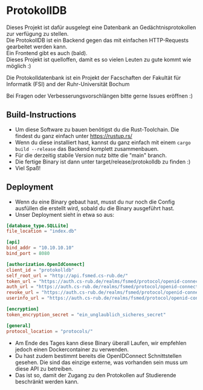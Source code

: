 # ProtokollDB

Dieses Projekt ist dafür ausgelegt eine Datenbank an Gedächtnisprotokollen zur verfügung zu stellen.  
Die ProtokollDB ist ein Backend gegen das mit einfachen HTTP-Requests gearbeitet werden kann.  
Ein Frontend gibt es auch (bald).  
Dieses Projekt ist quelloffen, damit es so vielen Leuten zu gute kommt wie möglich :)

Die Protokolldatenbank ist ein Projekt der Facschaften der Fakultät für Informatik (FSI) and der Ruhr-Universität Bochum

Bei Fragen oder Verbesserungsvorschlängen bitte gerne Issues eröffnen :) 

## Build-Instructions
- Um diese Software zu bauen benötigst du die Rust-Toolchain. Die findest du ganz einfach unter https://rustup.rs/
- Wenn du diese installiert hast, kannst du ganz einfach mit einem ``cargo build --release`` das Backend komplett zusammenbauen. 
- Für die derzeitig stabile Version nutz bitte die "main" branch.
- Die fertige Binary ist dann unter target/release/protokolldb zu finden :)
- Viel Spaß!

## Deployment 
- Wenn du eine Binary gebaut hast, musst du nur noch die Config ausfüllen die erstellt wird, sobald du die Binary ausgeführt hast. 
- Unser Deployment sieht in etwa so aus: 
```toml
[database_type.SQLLite]
file_location = "index.db"

[api]
bind_addr = "10.10.10.10"
bind_port = 8080

[authorization.OpenIdConnect]
client_id = "protokolldb"
self_root_url = "http://api.fsmed.cs-rub.de/"
token_url = "https://auth.cs-rub.de/realms/fsmed/protocol/openid-connect/token"
auth_url = "https://auth.cs-rub.de/realms/fsmed/protocol/openid-connect/auth"
revoke_url = "https://auth.cs-rub.de/realms/fsmed/protocol/openid-connect/revoke"
userinfo_url = "https://auth.cs-rub.de/realms/fsmed/protocol/openid-connect/userinfo"

[encryption]
token_encryption_secret = "ein_unglaublich_sicheres_secret"

[general]
protocol_location = "protocols/"
```
- Am Ende des Tages kann diese Binary überall Laufen, wir empfehlen jedoch einen Dockercontainer zu verwenden.
- Du hast zudem bestimmt bereits die OpenIDConnect Schnittstellen gesehen. Die sind das einzige externe, was vorhanden sein muss um diese API zu betreiben.
- Das ist so, damit der Zugang zu den Protokollen auf Studierende beschränkt werden kann.
